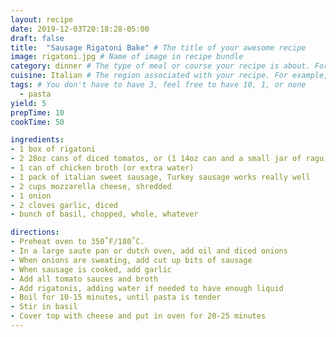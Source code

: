 ```yaml
---
layout: recipe
date: 2019-12-03T20:18:28-05:00
draft: false
title:  "Sausage Rigatoni Bake" # The title of your awesome recipe
image: rigatoni.jpg # Name of image in recipe bundle
category: dinner # The type of meal or course your recipe is about. For example: "dinner", "entree", or "dessert".
cuisine: Italian # The region associated with your recipe. For example, "French", Mediterranean", or "American".
tags: # You don't have to have 3, feel free to have 10, 1, or none
  - pasta
yield: 5
prepTime: 10
cookTime: 50

ingredients:
- 1 box of rigatoni
- 2 28oz cans of diced tomatos, or (1 14oz can and a small jar of ragu)
- 1 can of chicken broth (or extra water)
- 1 pack of italian sweet sausage, Turkey sausage works really well
- 2 cups mozzarella cheese, shredded
- 1 onion
- 2 cloves garlic, diced
- bunch of basil, chopped, whole, whatever

directions:
- Preheat oven to 350˚F/180˚C.
- In a large saute pan or dutch oven, add oil and diced onions
- When onions are sweating, add cut up bits of sausage
- When sausage is cooked, add garlic
- Add all tomato sauces and broth
- Add rigatonis, adding water if needed to have enough liquid
- Boil for 10-15 minutes, until pasta is tender
- Stir in basil
- Cover top with cheese and put in oven for 20-25 minutes 
---
```

